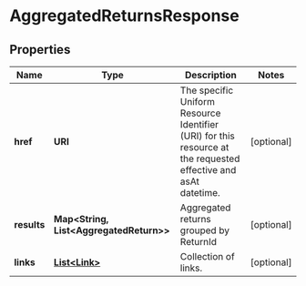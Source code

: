 

# AggregatedReturnsResponse


## Properties

Name | Type | Description | Notes
------------ | ------------- | ------------- | -------------
**href** | **URI** | The specific Uniform Resource Identifier (URI) for this resource at the requested effective and asAt datetime. |  [optional]
**results** | **Map&lt;String, List&lt;AggregatedReturn&gt;&gt;** | Aggregated returns grouped by ReturnId |  [optional]
**links** | [**List&lt;Link&gt;**](Link.md) | Collection of links. |  [optional]



